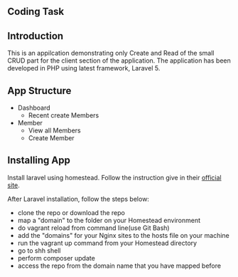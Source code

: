 ## Coding Task

Introduction
------------
This is an appilcation demonstrating only Create and Read of the small CRUD part for the client section of the application. The application has been developed in PHP using latest framework, Laravel 5.

App Structure
-------------

* Dashboard
	* Recent create Members
* Member
	* View all Members
	* Create Member

Installing App
--------------

Install laravel using homestead. Follow the instruction give in their [official site](https://laravel.com/docs/5.1/homestead).

After Laravel installation, follow the steps below:

  * clone the repo or download the repo
  * map a "domain" to the folder on your Homestead environment
  * do vagrant reload from command line(use Git Bash)
  * add the "domains" for your Nginx sites to the hosts file on your machine
  * run the vagrant up command from your Homestead directory
  * go to shh shell
  * perform composer update
  * access the repo from the domain name that you have mapped before